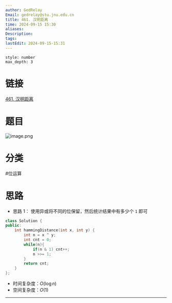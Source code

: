 ```yaml
---
author: GedRelay
Email: gedrelay@stu.jnu.edu.cn
title: 461. 汉明距离
time: 2024-09-15 15:30
aliases: 
Description: 
tags: 
lastEdit: 2024-09-15-15:31
---
```


```toc
style: number
max_depth: 3
```

# 链接
[461. 汉明距离](https://leetcode.cn/problems/hamming-distance/) 

# 题目
![image.png](https://ged-pic-bed.oss-cn-guangzhou.aliyuncs.com/img/202409151531955.png)


# 分类
#位运算 

# 思路
- 思路 1：
使用异或将不同的位保留，然后统计结果中有多少个 `1` 即可


```cpp
class Solution {
public:
    int hammingDistance(int x, int y) {
        int n = x ^ y;
        int cnt = 0;
        while(n){
            if(n & 1) cnt++;
            n >>= 1;
        }
        return cnt;
    }
};
```


- 时间复杂度：${O\left( \log n \right)  }$ 
- 空间复杂度：${O\left( 1 \right)  }$ 


---

